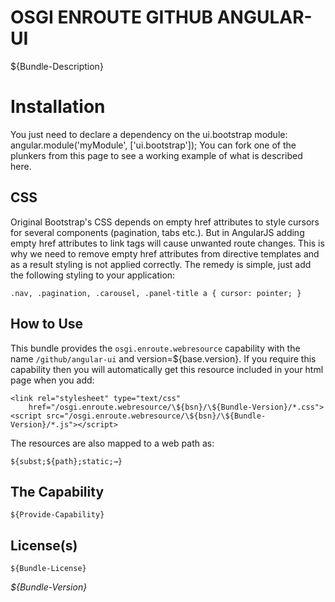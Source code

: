 # OSGI ENROUTE GITHUB ANGULAR-UI

${Bundle-Description}

# Installation

You just need to declare a dependency on the ui.bootstrap module:
angular.module('myModule', ['ui.bootstrap']);
You can fork one of the plunkers from this page to see a working example of what is described here.

## CSS

Original Bootstrap's CSS depends on empty href attributes to style cursors for several components (pagination, tabs etc.). But in AngularJS adding empty href attributes to link tags will cause unwanted route changes. This is why we need to remove empty href attributes from directive templates and as a result styling is not applied correctly. The remedy is simple, just add the following styling to your application:

	.nav, .pagination, .carousel, .panel-title a { cursor: pointer; }

## How to Use

This bundle provides the `osgi.enroute.webresource` capability with the name `/github/angular-ui` and version=${base.version}. If you require this capability then you will automatically get this resource included in your html page when you add:
	
	<link rel="stylesheet" type="text/css"
		href="/osgi.enroute.webresource/\${bsn}/\${Bundle-Version}/*.css">
	<script src="/osgi.enroute.webresource/\${bsn}/\${Bundle-Version}/*.js"></script>

The resources are also mapped to a web path as:

	${subst;${path};static;→}
	

## The Capability

	${Provide-Capability} 

## License(s)

	${Bundle-License}


_${Bundle-Version}_
